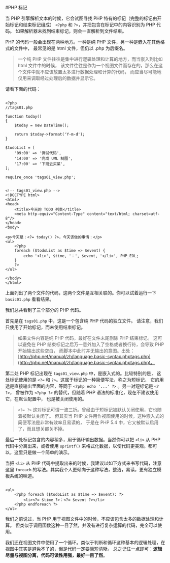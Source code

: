 #PHP 标记

当 PHP 引擎解析文本的时候，它会试图寻找 PHP 特有的标记（完整的标记由开始标记和结束标记组成） `<?php` 和 `?>`，并把包含在标记中的内容识别为 PHP 代码。
如果解析器未找到结束标记，则会一直解析到文件结束。

PHP 的代码一般会出现在两种地方。一种是纯 PHP 文件，另一种是嵌入在其他格式的文件中，
最常见的是 html 文件，但仍以 .php 为后缀名。

> 一个纯 PHP 文件往往是集中进行逻辑处理和计算的地方，而当嵌入到比如 html 文件中的时候，
> 该文件往往是作为一个视图文件而存在的，那么在这个文件中就不应该放置太多进行数据处理和计算的代码，
> 而应当尽可能地仅用来调取经过处理后的数据并显示它。

请看下面的代码：

~~~ .php

<?php
//tags01.php

function today()
{
    $today = new DateTime();

    return $today->format('Y-m-d');
}

$todoList = [
    '09:00' => '调试代码',
    '14:00' => '完成 UML 制图',
    '17:00' => '下班去买菜',
];

require_once 'tags01_view.php';

~~~

~~~ .php

<!-- tags01_view.php -->
<!DOCTYPE html>
<html>
<head>
    <title>今天的 TODO 列表</title>
    <meta http-equiv="Content-Type" content="text/html; charset=utf-8"/>
</head>
<body>

<p>今天是：<?= today() ?>，今天该做的事情：</p>
<ul>
    <?php
    foreach ($todoList as $time => $event) {
        echo '<li>', $time, '：', $event, '</li>', PHP_EOL;
    }
    ?>
</ul>

</body>
</html>

~~~

上面列出了两个文件的代码，这两个文件是互相关联的。你可以试着运行一下 `basic01.php` 看看结果。

我们总共看到了三个部分的 PHP 代码。

首先是在 `tags01.php` 中，这是一个包含纯 PHP 代码的独立文件。
请注意，我们只使用了开始标记，而未使用结束标记。

> 如果文件内容是纯 PHP 代码，最好在文件末尾删除 PHP 结束标记。
> 这可以避免在 PHP 结束标记之后万一意外加入了空格或者换行符，会导致 PHP 开始输出这些空白，
> 而脚本中此时并无输出的意图。出处：
[http://php.net/manual/zh/language.basic-syntax.phptags.php](http://php.net/manual/zh/language.basic-syntax.phptags.php)。

第二处 PHP 标记出现在 `tags01_view.php` 中，是嵌入式的。比较特别的是，
这处标记使用的是 `<?=` 和 `?>`。这属于标记的一种简便写法，称之为短标记，
它的用途是直接输出里面的内容，等同于 `<?php echo '...' ?>` 。另一对短标记是 `<?  ?>`，
曾被作为 `<?php ?>` 的替代，但随着 PHP 语法的标准化，现在不建议使用它，在默认配置中，
也是被关闭使用的。

> `<?= ?>` 这对标记可谓一波三折。曾经由于短标记被默认关闭使用，它也随着被默认关闭了。
> 但其实当 PHP 文件用作视图使用的时候，这种嵌入式的简便写法是非常有效率且易读的，
> 于是在 PHP 5.4 中，它又被默认启用了，而且想关都关不掉。

最后一处标记包含的内容稍多，用于循环输出数据。当然你可以把 `<li>` 从 PHP 代码中分离出来，或者使用 `sprintf()` 来格式化数据，以使代码更美观。都可以，这里只是做一个简单的演示。

当把 `<li>` 从 PHP 代码中提取出来的时候，我建议以如下方式来书写代码，注意这里 `foreach` 的写法。其实我个人更倾向于这种写法，整洁，易读，更有独立模板系统的味道。

~~~ .php

<ul>
    <?php foreach ($todoList as $time => $event): ?>
        <li><?= $time ?>：<?= $event ?></li>
    <?php endforeach ?>
</ul>

~~~

我们之前说过，当 PHP 用于视图文件中的时候，不应该包含太多的数据处理和计算。
但类似于调用函数这种一目了然，并没有进行复杂运算的代码，完全可以使用。


我们还在视图文件中使用了一个循环。类似于判断和循环这种基本的逻辑处理，在视图中其实是避免不了的，但是代码一定要简短清晰。
总之记住一点即可：**逻辑尽量与视图分离，代码可读性用强，最好一目了然**。
